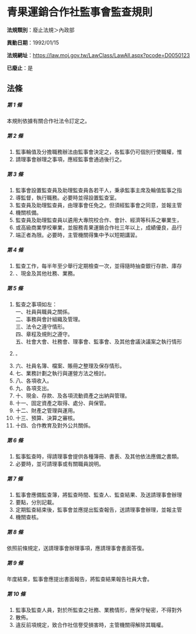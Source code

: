 # 青果運銷合作社監事會監查規則

**法規類別**：廢止法規＞內政部

**異動日期**：1992/01/15  

**法規網址**：https://law.moj.gov.tw/LawClass/LawAll.aspx?pcode=D0050123

**已廢止**：是



## 法條
##### 第 1 條
本規則依據有關合作社法令訂定之。

##### 第 2 條
1. 監事輪值及分擔職務辦法由監事會決定之，各監事仍可個別行使職權，惟
1. 請理事會辦理之事項，應經監事會通過後行之。

##### 第 3 條
1. 監事會設置監查員及助理監查員各若干人，秉承監事主席及輪值監事之指
1. 導監督，執行職務。必要時並得設置監查室。
1. 監查員及助理監查員，由理事會任免之。但須經監事會之同意，並報主管
1. 機關核備。
1. 監查員及助理監查員以遴用大專院校合作、會計、經濟等科系之畢業生，
1. 或高級商業學校畢業，並服務青果運銷合作社三年以上，成績優良，品行
1. 端正者為限。必要時，主管機關得集中予以短期講習。

##### 第 4 條
1. 監查工作，每半年至少舉行定期檢查一次，並得隨時抽查銀行存款、庫存
1. 、現金及其他社務、業務。

##### 第 5 條
1. 監查之事項如左：  
一、社員與職員之關係。  
二、事務與會計組織及管理。  
三、法令之遵守情形。  
四、章程及規則之遵守。  
五、社會大會、社務會、理事會、監事會、及其他會議決議案之執行情形
1.     。
1. 六、社員名簿、檔案、賬冊之整理及保存情形。
1. 七、業務計劃之執行與運營方法之檢討。
1. 八、各項收入。
1. 九、各項支出。
1. 十、現金、存款、及各項流動資產之出納與管理。
1. 十一、固定資產之取得、處分、與保管。
1. 十二、財產之管理與運用。
1. 十三、預算、決算之審核。
1. 十四、合作教育及對外公共關係。

##### 第 6 條
1. 監事監查時，得請理事會提供各種簿冊、書表、及其他依法應備之書類。
1. 必要時，並可請理事或有關職員說明。

##### 第 7 條
1. 監事會應備監查簿，將監查時間、監查人、監查結果、及送請理事會辦理
1. 要點，分別記載。
1. 定期監查結束後，監事會並應提出監查報告，送請理事會辦理，並報主管
1. 機關查核。

##### 第 8 條
依照前條規定，送請理事會辦理事項，應請理事會書面答復。

##### 第 9 條
年度結束，監事會應提出書面報告，將監查結果報告社員大會。

##### 第 10 條
1. 監事及監查人員，對於所監查之社務、業務情形，應保守秘密，不得對外
1. 散佈。
1. 違反前項規定，致合作社信譽受損害時，主管機關得解除其職權。


